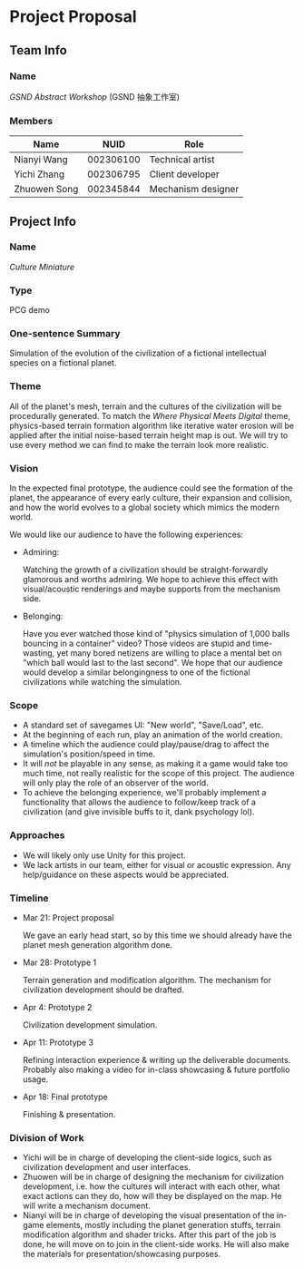 # Project Proposal

## Team Info

### Name

_GSND Abstract Workshop_ (GSND 抽象工作室)

### Members

| Name | NUID | Role |
| - | - | - |
| Nianyi Wang | 002306100 | Technical artist |
| Yichi Zhang | 002306795 | Client developer |
| Zhuowen Song | 002345844 | Mechanism designer |

## Project Info

### Name

_Culture Miniature_

### Type

PCG demo

### One-sentence Summary

Simulation of the evolution of the civilization of a fictional intellectual species on a fictional planet.

### Theme

All of the planet's mesh, terrain and the cultures of the civilization will be procedurally generated.
To match the _Where Physical Meets Digital_ theme, physics-based terrain formation algorithm like iterative water erosion will be applied after the initial noise-based terrain height map is out.
We will try to use every method we can find to make the terrain look more realistic.

### Vision

In the expected final prototype, the audience could see the formation of the planet, the appearance of every early culture, their expansion and collision, and how the world evolves to a global society which mimics the modern world.

We would like our audience to have the following experiences:

- Admiring:

	Watching the growth of a civilization should be straight-forwardly glamorous and worths admiring.
	We hope to achieve this effect with visual/acoustic renderings and maybe supports from the mechanism side.

- Belonging:

	Have you ever watched those kind of "physics simulation of 1,000 balls bouncing in a container" video?
	Those videos are stupid and time-wasting, yet many bored netizens are willing to place a mental bet on "which ball would last to the last second".
	We hope that our audience would develop a similar belongingness to one of the fictional civilizations while watching the simulation.

### Scope

- A standard set of savegames UI: "New world", "Save/Load", etc.
- At the beginning of each run, play an animation of the world creation.
- A timeline which the audience could play/pause/drag to affect the simulation's position/speed in time.
- It will _not_ be playable in any sense, as making it a game would take too much time, not really realistic for the scope of this project.
	The audience will only play the role of an observer of the world.
- To achieve the belonging experience, we'll probably implement a functionality that allows the audience to follow/keep track of a civilization (and give invisible buffs to it, dank psychology lol).

### Approaches

- We will likely only use Unity for this project.
- We lack artists in our team, either for visual or acoustic expression.
	Any help/guidance on these aspects would be appreciated.

### Timeline

- Mar 21: Project proposal

	We gave an early head start, so by this time we should already have the planet mesh generation algorithm done.

- Mar 28: Prototype 1

	Terrain generation and modification algorithm.
	The mechanism for civilization development should be drafted.

- Apr 4: Prototype 2

	Civilization development simulation.

- Apr 11: Prototype 3

	Refining interaction experience & writing up the deliverable documents.
	Probably also making a video for in-class showcasing & future portfolio usage.

- Apr 18: Final prototype

	Finishing & presentation.

### Division of Work

- Yichi will be in charge of developing the client-side logics, such as civilization development and user interfaces.
- Zhuowen will be in charge of designing the mechanism for civilization development, i.e. how the cultures will interact with each other, what exact actions can they do, how will they be displayed on the map.
	He will write a mechanism document.
- Nianyi will be in charge of developing the visual presentation of the in-game elements, mostly including the planet generation stuffs, terrain modification algorithm and shader tricks.
	After this part of the job is done, he will move on to join in the client-side works.
	He will also make the materials for presentation/showcasing purposes.
